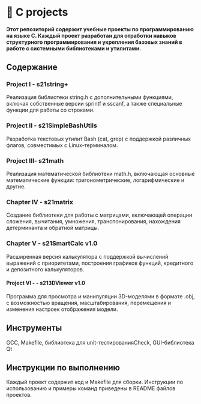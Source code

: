 # 📂 C projects
#### Этот репозиторий содержит учебные проекты по программированию на языке C. Каждый проект разработан для отработки навыков структурного программирования и укрепления базовых знаний в работе с системными библиотеками и утилитами.

## Содержание
### Project I - s21string+
Реализация библиотеки string.h с дополнительными функциями, включая собственные версии sprintf и sscanf, а также специальные функции для работы со строками.

### Project II  - s21SimpleBashUtils
Разработка текстовых утилит Bash (cat, grep) с поддержкой различных флагов, совместимых с Linux-терминалом.

### Project III- s21math
Реализация математической библиотеки math.h, включающая основные математические функции: тригонометрические, логарифмические и другие.

### Chapter IV - s21matrix
Создание библиотеки для работы с матрицами, включающей операции сложения, вычитания, умножения, транспонирования, нахождения детерминанта и обратной матрицы.

### Chapter V  - s21SmartCalc v1.0
Расширенная версия калькулятора с поддержкой вычислений выражений с приоритетами, построения графиков функций, кредитного и депозитного калькуляторов.

#### Project VI - - s213DViewer v1.0
Программа для просмотра и манипуляции 3D-моделями в формате .obj, с возможностью вращения, масштабирования, перемещения и изменения настроек отображения модели.

## Инструменты
GCC, Makefile, библиотека для unit-тестированияCheck, GUI-библиотека Qt

## Инструкции по выполнению
Каждый проект содержит код и Makefile для сборки. Инструкции по использованию и примеры команд приведены в README файлов проектов.
